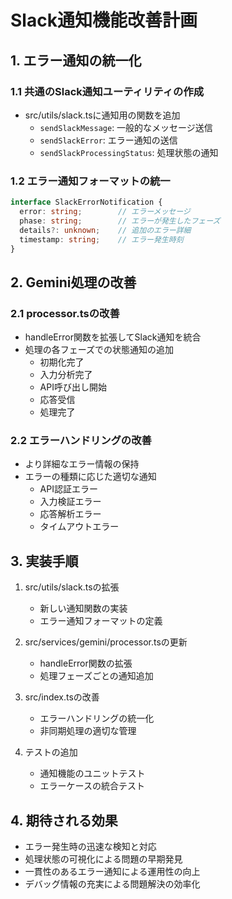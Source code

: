 # Slack通知機能改善計画

## 1. エラー通知の統一化

### 1.1 共通のSlack通知ユーティリティの作成
- src/utils/slack.tsに通知用の関数を追加
  - `sendSlackMessage`: 一般的なメッセージ送信
  - `sendSlackError`: エラー通知の送信
  - `sendSlackProcessingStatus`: 処理状態の通知

### 1.2 エラー通知フォーマットの統一
```typescript
interface SlackErrorNotification {
  error: string;        // エラーメッセージ
  phase: string;        // エラーが発生したフェーズ
  details?: unknown;    // 追加のエラー詳細
  timestamp: string;    // エラー発生時刻
}
```

## 2. Gemini処理の改善

### 2.1 processor.tsの改善
- handleError関数を拡張してSlack通知を統合
- 処理の各フェーズでの状態通知の追加
  - 初期化完了
  - 入力分析完了
  - API呼び出し開始
  - 応答受信
  - 処理完了

### 2.2 エラーハンドリングの改善
- より詳細なエラー情報の保持
- エラーの種類に応じた適切な通知
  - API認証エラー
  - 入力検証エラー
  - 応答解析エラー
  - タイムアウトエラー

## 3. 実装手順

1. src/utils/slack.tsの拡張
   - 新しい通知関数の実装
   - エラー通知フォーマットの定義

2. src/services/gemini/processor.tsの更新
   - handleError関数の拡張
   - 処理フェーズごとの通知追加

3. src/index.tsの改善
   - エラーハンドリングの統一化
   - 非同期処理の適切な管理

4. テストの追加
   - 通知機能のユニットテスト
   - エラーケースの統合テスト

## 4. 期待される効果

- エラー発生時の迅速な検知と対応
- 処理状態の可視化による問題の早期発見
- 一貫性のあるエラー通知による運用性の向上
- デバッグ情報の充実による問題解決の効率化